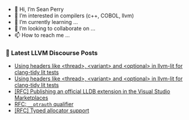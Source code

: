 - 👋 Hi, I’m Sean Perry
- 👀 I’m interested in compilers (c++, COBOL, llvm)
- 🌱 I’m currently learning ...
- 💞️ I’m looking to collaborate on ...
- 📫 How to reach me ...

<!---
s66perry/s66perry is a ✨ special ✨ repository because its `README.md` (this file) appears on your GitHub profile.
You can click the Preview link to take a look at your changes.
--->
### 📕 Latest LLVM Discourse Posts

<!-- DISCOURSE-LLVM:START -->
- [Using headers like &lt;thread&gt;, &lt;variant&gt; and &lt;optional&gt; in llvm-lit for clang-tidy lit tests](https://discourse.llvm.org/t/using-headers-like-thread-variant-and-optional-in-llvm-lit-for-clang-tidy-lit-tests/80872#post_2)
- [Using headers like &lt;thread&gt;, &lt;variant&gt; and &lt;optional&gt; in llvm-lit for clang-tidy lit tests](https://discourse.llvm.org/t/using-headers-like-thread-variant-and-optional-in-llvm-lit-for-clang-tidy-lit-tests/80872#post_1)
- [[RFC] Publishing an official LLDB extension in the Visual Studio Marketplaces](https://discourse.llvm.org/t/rfc-publishing-an-official-lldb-extension-in-the-visual-studio-marketplaces/78401#post_18)
- [RFC: `__ptrauth` qualifier](https://discourse.llvm.org/t/rfc-ptrauth-qualifier/80710#post_14)
- [[RFC] Typed allocator support](https://discourse.llvm.org/t/rfc-typed-allocator-support/79720#post_20)
<!-- DISCOURSE-LLVM:END -->
